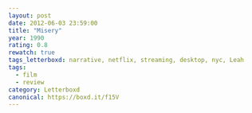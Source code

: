 ```yaml
---
layout: post 
date: 2012-06-03 23:59:00
title: "Misery"
year: 1990
rating: 0.8
rewatch: true
tags_letterboxd: narrative, netflix, streaming, desktop, nyc, Leah
tags:
  - film
  - review
category: Letterboxd
canonical: https://boxd.it/f15V
---
```

